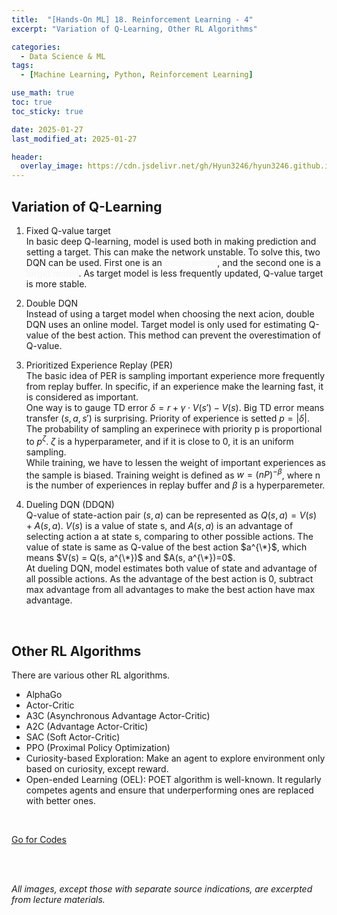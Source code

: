 ```yaml
---
title:  "[Hands-On ML] 18. Reinforcement Learning - 4"
excerpt: "Variation of Q-Learning, Other RL Algorithms"

categories:
  - Data Science & ML
tags:
  - [Machine Learning, Python, Reinforcement Learning]

use_math: true
toc: true
toc_sticky: true

date: 2025-01-27
last_modified_at: 2025-01-27

header:
  overlay_image: https://cdn.jsdelivr.net/gh/Hyun3246/hyun3246.github.io@master/image/overlay image/Hands-on ML.png
---
```

## Variation of Q-Learning
1. Fixed Q-value target <br/>
    In basic deep Q-learning, model is used both in making prediction and setting a target. This can make the network unstable. To solve this, two DQN can be used. First one is an <span style="color:#F5F5F7">online model</span>, and the second one is a <span style="color:#F5F5F7">target model</span>. As target model is less frequently updated, Q-value target is more stable.

2. Double DQN <br/>
    Instead of using a target model when choosing the next acion, double DQN uses an online model. Target model is only used for estimating Q-value of the best action. This method can prevent the overestimation of Q-value.

3. Prioritized Experience Replay (PER) <br/>
    The basic idea of PER is sampling important experience more frequently from replay buffer. In specific, if an experience make the learning fast, it is considered as important. <br/>
    One way is to gauge TD error $\delta = r + \gamma \cdot V(s') - V(s)$. Big TD error means transfer $(s, a, s')$ is surprising. Priority of experience is setted $p=\vert \delta \vert$. The probability of sampling an experinece with priority p is proportional to $p^\zeta$. $\zeta$ is a hyperparameter, and if it is close to 0, it is an uniform sampling. <br/>
    While training, we have to lessen the weight of important experiences as the sample is biased. Training weight is defined as $w = (nP)^{-\beta}$, where n is the number of experiences in replay buffer and $\beta$ is a hyperparemeter.

4. Dueling DQN (DDQN) <br/>
    Q-value of state-action pair $(s, a)$ can be represented as $Q(s, a) = V(s) + A(s, a)$. $V(s)$ is a value of state s, and $A(s, a)$ is an advantage of selecting action a at state s, comparing to other possible actions. The value of state is same as Q-value of the best action $a^{\*}$, which means $V(s) = Q(s, a^{\*})$ and $A(s, a^{\*})=0$.<br/>
    At dueling DQN, model estimates both value of state and advantage of all possible actions. As the advantage of the best action is 0, subtract max advantage from all advantages to make the best action have max advantage.

<br/>

## Other RL Algorithms
There are various other RL algorithms.

- AlphaGo
- Actor-Critic
- A3C (Asynchronous Advantage Actor-Critic)
- A2C (Advantage Actor-Critic)
- SAC (Soft Actor-Critic)
- PPO (Proximal Policy Optimization)
- Curiosity-based Exploration: Make an agent to explore environment only based on curiosity, except reward.
- Open-ended Learning (OEL): POET algorithm is well-known. It regularly competes agents and ensure that underperforming ones are replaced with better ones.

<br/>

[Go for Codes](https://github.com/Hyun3246/Warehouse/blob/60bc3e1decec8d6334ce697d41d07bc70c6b245d/Hands-On%20ML/Chapter_18_Reinforcement_Learning.ipynb)


<br/>
<br/>

*All images, except those with separate source indications, are excerpted from lecture materials.*
